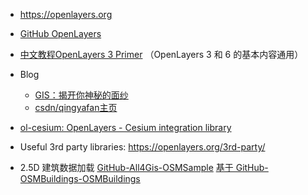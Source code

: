 - https://openlayers.org
- [GitHub OpenLayers](https://github.com/openlayers/openlayers)
- [中文教程OpenLayers 3 Primer](http://linwei.xyz/ol3-primer/) （OpenLayers 3 和 6 的基本内容通用）
- Blog
    - [GIS：揭开你神秘的面纱](https://www.cnblogs.com/gisangela/archive/2013/02/20/2918884.html) 
    - [csdn/qingyafan主页](https://blog.csdn.net/qingyafan) 
- [ol-cesium: OpenLayers - Cesium integration library](https://openlayers.org/ol-cesium/) 

- Useful 3rd party libraries: https://openlayers.org/3rd-party/
- 2.5D 建筑数据加载 [GitHub-All4Gis-OSMSample](https://github.com/All4Gis/OSMSample) 
	[基于 GitHub-OSMBuildings-OSMBuildings](https://github.com/OSMBuildings/OSMBuildings) 
